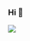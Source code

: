 ### Hi 👋

<img src="https://github-readme-stats.vercel.app/api?username=tingchihc&show_icons=true&bg_color=ffffff" />

<!--
I am Ting, and I am passionate about AI/ML research, particularly in the areas of **3D scene representation** and **Neural Radiance Fields (NeRF)**.  
- 🔭 I’m currently working on AI, ML/DL, CV and NLP
- 🌱 I’m currently learning 
- 👯 I’m looking to collaborate on ...
- 🤔 I’m looking for help with ...
- 💬 Ask me about ...
- 📫 How to reach me: ...
- 😄 Pronouns: ...
- ⚡ Fun fact: ...
-->
